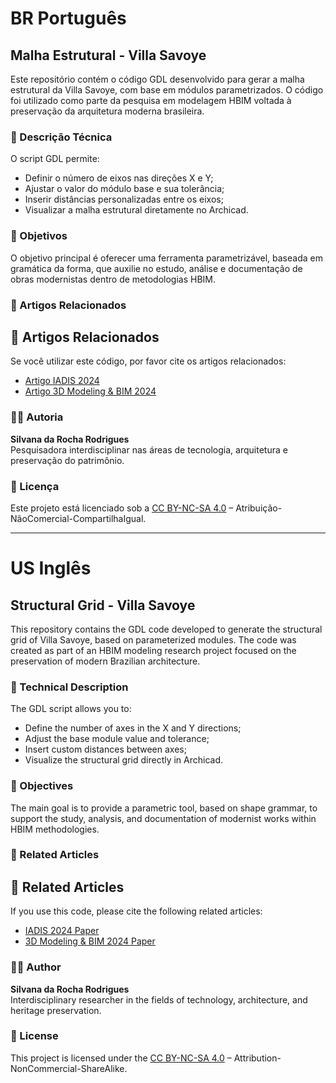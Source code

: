 # BR Português

## Malha Estrutural - Villa Savoye

Este repositório contém o código GDL desenvolvido para gerar a malha estrutural da Villa Savoye, com base em módulos parametrizados. O código foi utilizado como parte da pesquisa em modelagem HBIM voltada à preservação da arquitetura moderna brasileira.

### 📐 Descrição Técnica

O script GDL permite:
- Definir o número de eixos nas direções X e Y;
- Ajustar o valor do módulo base e sua tolerância;
- Inserir distâncias personalizadas entre os eixos;
- Visualizar a malha estrutural diretamente no Archicad.

### 🧠 Objetivos

O objetivo principal é oferecer uma ferramenta parametrizável, baseada em gramática da forma, que auxilie no estudo, análise e documentação de obras modernistas dentro de metodologias HBIM.

### 📄 Artigos Relacionados

## 📄 Artigos Relacionados

Se você utilizar este código, por favor cite os artigos relacionados:

- [Artigo IADIS 2024](./Artigo%20IADIS%202024.pdf)
- [Artigo 3D Modeling & BIM 2024](./Artigo_2024_3DModeling&BIM.pdf)

### 👩‍💻 Autoria

**Silvana da Rocha Rodrigues**  
Pesquisadora interdisciplinar nas áreas de tecnologia, arquitetura e preservação do patrimônio.

### 📜 Licença

Este projeto está licenciado sob a [CC BY-NC-SA 4.0](./LICENSE-PT.txt) – Atribuição-NãoComercial-CompartilhaIgual.

---

# US Inglês

## Structural Grid - Villa Savoye

This repository contains the GDL code developed to generate the structural grid of Villa Savoye, based on parameterized modules. The code was created as part of an HBIM modeling research project focused on the preservation of modern Brazilian architecture.

### 📐 Technical Description

The GDL script allows you to:
- Define the number of axes in the X and Y directions;
- Adjust the base module value and tolerance;
- Insert custom distances between axes;
- Visualize the structural grid directly in Archicad.

### 🧠 Objectives

The main goal is to provide a parametric tool, based on shape grammar, to support the study, analysis, and documentation of modernist works within HBIM methodologies.

### 📄 Related Articles

## 📄 Related Articles

If you use this code, please cite the following related articles:

- [IADIS 2024 Paper](./Artigo%20IADIS%202024.pdf)
- [3D Modeling & BIM 2024 Paper](./Artigo_2024_3DModeling&BIM.pdf)

### 👩‍💻 Author

**Silvana da Rocha Rodrigues**  
Interdisciplinary researcher in the fields of technology, architecture, and heritage preservation.

### 📜 License

This project is licensed under the [CC BY-NC-SA 4.0](./LICENSE-EN.txt) – Attribution-NonCommercial-ShareAlike.

